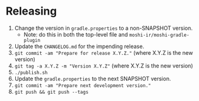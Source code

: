 Releasing
=========

1. Change the version in `gradle.properties` to a non-SNAPSHOT version.
    - Note: do this in both the top-level file and `moshi-ir/moshi-gradle-plugin`
2. Update the `CHANGELOG.md` for the impending release.
3. `git commit -am "Prepare for release X.Y.Z."` (where X.Y.Z is the new version)
4. `git tag -a X.Y.Z -m "Version X.Y.Z"` (where X.Y.Z is the new version)
5. `./publish.sh`
6. Update the `gradle.properties` to the next SNAPSHOT version.
7. `git commit -am "Prepare next development version."`
8. `git push && git push --tags`

